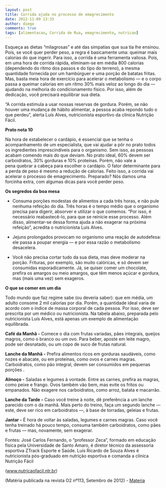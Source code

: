 ```yaml
---
layout: post
title: Corrida ajuda no processo de emagrecimento
date: 2012-11-09 13:33
author: diego
comments: true
tags: [alimentacao, Corrida de Rua, emagrecimento, nutricao]
---
```

Esqueça as dietas “milagrosas” e até das simpatias que sua tia lhe ensinou. Pois, se você quer perder peso, a regra é basicamente uma: queimar mais calorias do que ingerir. Para isso, a corrida é uma ferramenta valiosa. Pois, em uma hora de corrida rápida, eliminam-se em média 800 calorias (dependendo do ritmo dos passos e do tipo do terreno), a mesma quantidade fornecida por um hambúrguer e uma porção de batatas fritas. Mas, basta meia hora de exercício para acelerar o metabolismo — e o corpo passa a queimar calorias em um ritmo 30% mais veloz ao longo do dia — ajudando na melhoria do condicionamento físico. Por isso, além de dedicação, você precisará equilibrar sua dieta.

“A corrida estimula a usar nossas reservas de gordura. Porém, se não houver uma mudança de hábito alimentar, a pessoa acaba repondo tudo o que perdeu”, alerta Luís Alves, nutricionista esportivo da clínica Nutrição Fácil.

<strong>Prato nota 10</strong>

Na hora de estabelecer o cardápio, é essencial que se tenha o acompanhamento de um especialista, que vai ajudar a pôr no prato todos os ingredientes imprescindíveis para o organismo. Sem isso, as pessoas acabam comendo mais do que deviam. No prato ideal, 60% devem ser carboidratos, 30% gorduras e 10% proteínas. Porém, não vale a pena quebrar a cabeça para escolher o cardápio. O fator determinante para a perda de peso é mesmo a redução de calorias. Feito isso, a corrida vai acelerar o processo de emagrecimento. Preparado? Nós damos uma forcinha extra, com algumas dicas para você perder peso.

<strong>Os segredos da boa mesa</strong>

- Consuma porções modestas de alimentos a cada três horas, e não pule nenhuma refeição do dia. Três horas é o tempo médio que o organismo precisa para digerir, absorver e utilizar o que comemos. “Por isso, é necessário reabastecê-lo, para que se reinicie esse processo. Além disso, alimentar-se dessa forma ajuda a não exagerar na próxima refeição”, acredita o nutricionista Luís Alves.

- Jejuns prolongados provocam no organismo uma reação de autodefesa: ele passa a poupar energia — e por essa razão o metabolismo desacelera.

- Você não precisa cortar tudo da sua dieta, mas deve moderar na porção. Frituras, por exemplo, são muito calóricas, e só devem ser consumidas esporadicamente. Já, se quiser comer um chocolate, prefira os amargos ou meio amargos, que têm menos açúcar e gordura, mas (mais uma vez) sem exageros.

<strong>O que se comer em um dia</strong>

<strong></strong>Todo mundo que faz regime sabe (ou deveria saber): que em média, um adulto consome 2 mil calorias por dia. Porém, a quantidade ideal varia de acordo com o índice de massa corporal de cada pessoa. Por isso, deve ser prescrita por um médico ou nutricionista. Na tabela abaixo, preparada pelo nutricionista Luís Alves, está apenas um exemplo de alimentação equilibrada.

<strong>Café da Manhã -</strong> Comece o dia com frutas variadas, pães integrais, queijos magros, como o branco ou um ovo. Para beber, aposte em leite magro, pode ser desnatado, ou um copo de suco de frutas natural.

<strong>Lanche da Manhã -</strong> Prefira alimentos ricos em gorduras saudáveis, como nozes e abacate, ou em proteínas, como ovos e carnes magras. Carboidratos, como pão integral, devem ser consumidos em pequenas porções .

<strong>Almoço -</strong> Saladas e legumes à vontade. Entre as carnes, prefira as magras, como peixe e frango. Ovos também vão bem, mas evite os fritos ou empanados. Não exagere nos carboidratos, como arroz, batata e macarrão.

<strong>Lanche da Tarde -</strong> Caso você treine à noite, dê preferência a um lanche parecido com o da manhã. Mais perto do treino, faça um segundo lanche — este, deve ser rico em carboidratos —, à base de torradas, geleias e frutas.

<strong>Jantar -</strong> É hora de voltar às saladas, legumes e carnes magras. Caso você tenha treinado há pouco tempo, consuma também carboidratos, como pães e frutas — mas, novamente, sem exagerar.

Fontes: José Carlos Fernando, o “professor Zeca”, formado em educação física pela Universidade de Santo Amaro, é diretor técnico da assessoria esportiva ZTrack Esporte e Saúde. Luís Ricardo de Souza Alves é nutricionista pós-graduado em nutrição esportiva e comanda a clínica Nutrição Fácil

(<a href="http://www.nutricaofacil.ntr.br/" target="_blank">www.nutricaofacil.ntr.br</a>)

(Matéria publicada na revista O2 nº113, Setembro de 2012) - <a href="http://exame.abril.com.br/carreira/noticias/as-carreiras-com-mais-profissionais-psicopatas?page=2" target="_blank">Materia</a>
